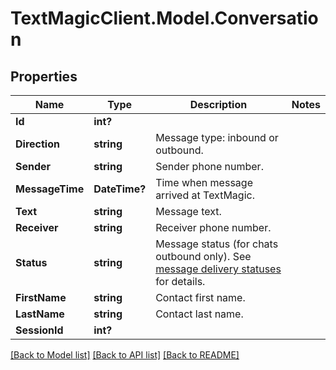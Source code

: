 # TextMagicClient.Model.Conversation
## Properties

Name | Type | Description | Notes
------------ | ------------- | ------------- | -------------
**Id** | **int?** |  | 
**Direction** | **string** | Message type: inbound or outbound.  | 
**Sender** | **string** | Sender phone number. | 
**MessageTime** | **DateTime?** | Time when message arrived at TextMagic. | 
**Text** | **string** | Message text. | 
**Receiver** | **string** | Receiver phone number. | 
**Status** | **string** | Message status (for chats outbound only). See [message delivery statuses](http://docs.textmagictesting.com/#section/Delivery-status-codes) for details. | 
**FirstName** | **string** | Contact first name. | 
**LastName** | **string** | Contact last name. | 
**SessionId** | **int?** |  | 

[[Back to Model list]](../README.md#documentation-for-models) [[Back to API list]](../README.md#documentation-for-api-endpoints) [[Back to README]](../README.md)

